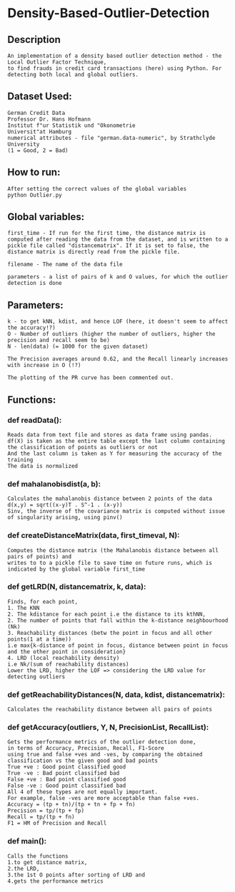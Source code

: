 # Density-Based-Outlier-Detection
## Description

    An implementation of a density based outlier detection method - the Local Outlier Factor Technique,
    to find frauds in credit card transactions (here) using Python. For detecting both local and global outliers.

## Dataset Used:
    
    German Credit Data
    Professor Dr. Hans Hofmann  
    Institut f"ur Statistik und "Okonometrie  
    Universit"at Hamburg  
    numerical attributes - file "german.data-numeric", by Strathclyde University 
    (1 = Good, 2 = Bad)

## How to run:

    After setting the correct values of the global variables
    python Outlier.py

## Global variables:
    
    first_time - If run for the first time, the distance matrix is computed after reading the data from the dataset, and is written to a pickle file called "distancematrix". If it is set to false, the distance matrix is directly read from the pickle file.

    filename - The name of the data file

    parameters - a list of pairs of k and O values, for which the outlier detection is done

## Parameters: 
   
    k - to get kNN, kdist, and hence LOF (here, it doesn't seem to affect the accuracy!?)
    O - Number of outliers (higher the number of outliers, higher the precision and recall seem to be)
    N - len(data) (= 1000 for the given dataset)

    The Precision averages around 0.62, and the Recall linearly increases with increase in O (!?)

    The plotting of the PR curve has been commented out.

## Functions:
### def readData():
    
    Reads data from text file and stores as data frame using pandas.
    df(X) is taken as the entire table except the last column containing the classification of points as outliers or not
    And the last column is taken as Y for measuring the accuracy of the training
    The data is normalized

### def mahalanobisdist(a, b):
    
    Calculates the mahalanobis distance between 2 points of the data
    d(x,y) = sqrt((x-y)T . S^-1 . (x-y))
    Sinv, the inverse of the covariance matrix is computed without issue of singularity arising, using pinv()
    
### def createDistanceMatrix(data, first_timeval, N):
    
    Computes the distance matrix (the Mahalanobis distance between all pairs of points) and 
    writes to to a pickle file to save time on future runs, which is indicated by the global variable first_time
    
### def getLRD(N, distancematrix, k, data):
    
    Finds, for each point,
    1. The KNN
    2. The kdistance for each point i.e the distance to its kthNN,
    2. The number of points that fall within the k-distance neighbourhood (Nk)
    3. Reachability distances (betw the point in focus and all other points(1 at a time))
    i.e max{k-distance of point in focus, distance between point in focus and the other point in consideration}
    4. LRD (local reachability density)
    i.e Nk/(sum of reachability distances)
    Lower the LRD, higher the LOF => considering the LRD value for detecting outliers
    
### def getReachabilityDistances(N, data, kdist, distancematrix):
    
    Calculates the reachability distance between all pairs of points
    
### def getAccuracy(outliers, Y, N, PrecisionList, RecallList):
    
    Gets the performance metrics of the outlier detection done,
    in terms of Accuracy, Precision, Recall, F1-Score
    using true and false +ves and -ves, by comparing the obtained classification vs the given good and bad points
    True +ve : Good point classified good
    True -ve : Bad point classified bad
    False +ve : Bad point classified good
    False -ve : Good point classified bad
    All 4 of these types are not equally important. 
    For example, false -ves are more acceptable than false +ves.
    Accuracy = (tp + tn)/(tp + tn + fp + fn)
    Precision = tp/(tp + fp)
    Recall = tp/(tp + fn)
    F1 = HM of Precision and Recall

### def main():
    
    Calls the functions 
    1.to get distance matrix,
    2.the LRD, 
    3.the 1st O points after sorting of LRD and 
    4.gets the performance metrics
    
